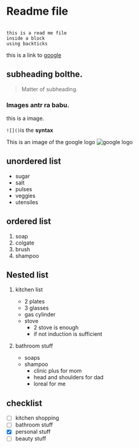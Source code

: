 # Readme file

```

this is a read me file
inside a block
using backticks

```

this is a link to [google](https://www.google.com)

## subheading bolthe.
> Matter of subheading.

### Images antr ra babu.

this is a image.

` ![]() `is the **syntax**

This is an image of the google logo ![google logo](https://www.google.com/images/branding/googlelogo/2x/googlelogo_color_272x92dp.png)


## unordered list
+ sugar
+ salt
+ pulses
+ veggies
+ utensiles

## ordered list
1. soap
2. colgate
3. brush
4. shampoo

## Nested list
1. kitchen list
   - 2 plates
   - 3 glasses
   - gas cylinder
   - stove
       - 2 stove is enough
       - if not induction is sufficient
    
  2. bathroom stuff
      - soaps
      - shampoo
          - clinic plus for mom
          - head and shoulders for dad
          - loreal for me
       

## checklist
- [ ] kitchen shopping
- [ ] bathroom stuff 
- [x] personal stuff
- [ ] beauty stuff
